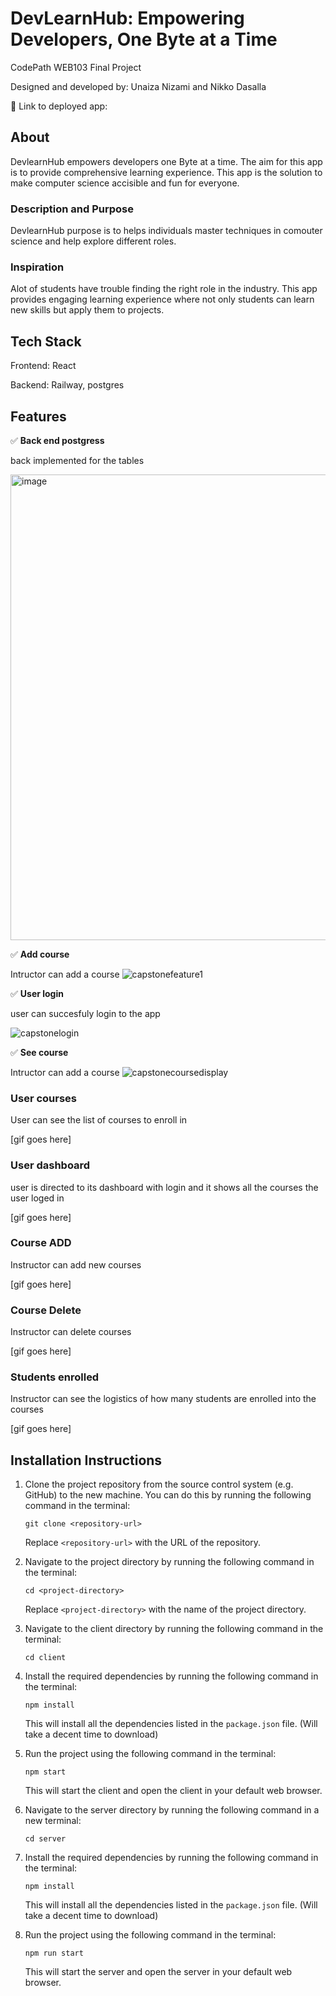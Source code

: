 # DevLearnHub: Empowering Developers, One Byte at a Time

CodePath WEB103 Final Project

Designed and developed by: Unaiza Nizami and Nikko Dasalla

🔗 Link to deployed app:

## About
DevlearnHub empowers developers one Byte at a time. The aim for this app is to provide comprehensive learning experience. This app is the solution to make computer science accisible and fun for everyone.

### Description and Purpose
DevlearnHub purpose is to helps individuals master techniques in comouter science and help explore different roles.

### Inspiration

Alot of students have trouble finding the right role in the industry. This app provides engaging learning experience where not only students can learn new skills but apply them to projects. 

## Tech Stack

Frontend: React

Backend: Railway, postgres

## Features

 ✅ **Back end postgress**

back implemented for the tables 

<img width="745" alt="image" src="https://github.com/Unaiza898/capstone-codepath/assets/65740643/0b5eaf55-353f-42fa-a543-5c7b50a1a52e">

 ✅ **Add course**

Intructor can add a course 
![capstonefeature1](https://github.com/Unaiza898/capstone-codepath/assets/65740643/2ff0fb10-21fb-4d41-9199-5383c7ac1c3c)


 ✅ **User login**

user can succesfuly login to the app

![capstonelogin](https://github.com/Unaiza898/capstone-codepath/assets/65740643/0ddf927b-3edd-4f49-a0ad-2a666634ccdc)

 ✅ **See course**

Intructor can add a course 
![capstonecoursedisplay](https://github.com/Unaiza898/capstone-codepath/assets/65740643/64827170-3d72-49e6-9f6d-345b1c1a92b9)

### User courses

User can see the list of courses to enroll in 

[gif goes here]

### User dashboard

user is directed to its dashboard with login and it shows all the courses the user loged in 

[gif goes here]

### Course ADD
Instructor can add new courses

[gif goes here]

### Course Delete
Instructor can delete courses

[gif goes here]

### Students enrolled
Instructor can see the logistics of how many students are enrolled into the courses

[gif goes here]

## Installation Instructions

1. Clone the project repository from the source control system (e.g. GitHub) to the new machine. You can do this by running the following command in the terminal:

   ```
   git clone <repository-url>
   ```

   Replace `<repository-url>` with the URL of the repository.

2. Navigate to the project directory by running the following command in the terminal:

   ```
   cd <project-directory>
   ```

   Replace `<project-directory>` with the name of the project directory.

3. Navigate to the client directory by running the following command in the terminal:

   ```
   cd client
   ```
4. Install the required dependencies by running the following command in the terminal:

   ```
   npm install 
   ```

   This will install all the dependencies listed in the `package.json` file. (Will take a decent time to download)
5. Run the project using the following command in the terminal:

   ```
   npm start
   ```

   This will start the client and open the  client in your default web browser. 
    
3. Navigate to the server directory by running the following command in a new terminal:

   ```
   cd server
   ```

5. Install the required dependencies by running the following command in the terminal:

   ```
   npm install 
   ```

   This will install all the dependencies listed in the `package.json` file. (Will take a decent time to download)

5. Run the project using the following command in the terminal:

   ```
   npm run start
   ```

   This will start the  server and open the server in your default web browser. 
    
